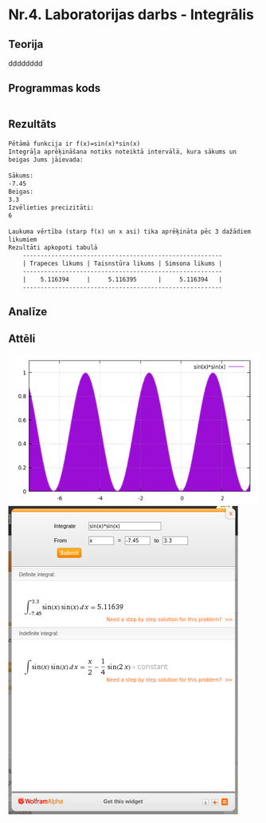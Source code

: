 # Nr.4. Laboratorijas darbs - Integrālis

## Teorija

dddddddd

## Programmas kods
```

```
## Rezultāts 
```
Pētāmā funkcija ir f(x)=sin(x)*sin(x)
Integrāļa aprēķināšana notiks noteiktā intervālā, kura sākums un beigas Jums jāievada:

Sākums:
-7.45
Beigas:
3.3
Izvēlieties precizitāti:
6

Laukuma vērtība (starp f(x) un x asi) tika aprēķināta pēc 3 dažādiem likumiem
Rezultāti apkopoti tabulā
	--------------------------------------------------------
	| Trapeces likums | Taisnstūra likums | Simsona likums |
	--------------------------------------------------------
	|    5.116394	  | 	5.116395      |     5.116394   |
	--------------------------------------------------------
```
## Analīze

## Attēli
![grafiks](https://github.com/ErvinsLazdins/RTR105/blob/master/darbi/4ld_integral/4ld_gnuplot.png)
![wolframpieradijums](https://github.com/ErvinsLazdins/RTR105/blob/master/darbi/4ld_integral/4ld_wolframalpha.png)
